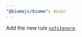 ```yaml
---
"@biomejs/biome": minor
---
```


Add the new rule [`noTsIgnore`](https://biomejs.dev/linter/rules/no-ts-ignore).
